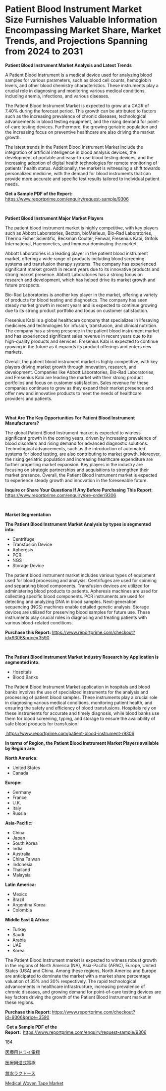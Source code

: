 <p><h1>Patient Blood Instrument Market Size Furnishes Valuable Information Encompassing Market Share, Market Trends, and Projections Spanning from 2024 to 2031</h1></p><p><strong>Patient Blood Instrument Market Analysis and Latest Trends</strong></p>
<p><p>A Patient Blood Instrument is a medical device used for analyzing blood samples for various parameters, such as blood cell counts, hemoglobin levels, and other blood chemistry characteristics. These instruments play a crucial role in diagnosing and monitoring various medical conditions, including anemia, infections, and various diseases.</p><p>The Patient Blood Instrument Market is expected to grow at a CAGR of 7.40% during the forecast period. This growth can be attributed to factors such as the increasing prevalence of chronic diseases, technological advancements in blood testing equipment, and the rising demand for point-of-care testing devices. Furthermore, the growing geriatric population and the increasing focus on preventive healthcare are also driving the market growth.</p><p>The latest trends in the Patient Blood Instrument Market include the integration of artificial intelligence in blood analysis devices, the development of portable and easy-to-use blood testing devices, and the increasing adoption of digital health technologies for remote monitoring of patients' health status. Additionally, the market is witnessing a shift towards personalized medicine, with the demand for blood instruments that can provide more accurate and specific test results tailored to individual patient needs.</p></p>
<p><strong>Get a Sample PDF of the Report:&nbsp;</strong> <a href="https://www.reportprime.com/enquiry/request-sample/9306">https://www.reportprime.com/enquiry/request-sample/9306</a></p>
<p>&nbsp;</p>
<p><strong>Patient Blood Instrument Major Market Players</strong></p>
<p><p>The patient blood instrument market is highly competitive, with key players such as Abbott Laboratories, Becton, bioMérieux, Bio-Rad Laboratories, Thermo Fisher Scientific, Beckman Coulter, Fenwal, Fresenius Kabi, Grifols International, Haemonetics, and Immucor dominating the market.</p><p>Abbott Laboratories is a leading player in the patient blood instrument market, offering a wide range of products including blood screening systems and transfusion therapy systems. The company has experienced significant market growth in recent years due to its innovative products and strong market presence. Abbott Laboratories has a strong focus on research and development, which has helped drive its market growth and future prospects.</p><p>Bio-Rad Laboratories is another key player in the market, offering a variety of products for blood testing and diagnostics. The company has seen steady market growth in recent years and is expected to continue growing due to its strong product portfolio and focus on customer satisfaction.</p><p>Fresenius Kabi is a global healthcare company that specializes in lifesaving medicines and technologies for infusion, transfusion, and clinical nutrition. The company has a strong presence in the patient blood instrument market and has experienced significant sales revenue in recent years due to its high-quality products and services. Fresenius Kabi is expected to continue growing in the future as it expands its product offerings and enters new markets.</p><p>Overall, the patient blood instrument market is highly competitive, with key players driving market growth through innovation, research, and development. Companies like Abbott Laboratories, Bio-Rad Laboratories, and Fresenius Kabi are leading the market with their strong product portfolios and focus on customer satisfaction. Sales revenue for these companies continues to grow as they expand their market presence and offer new and innovative products to meet the needs of healthcare providers and patients.</p></p>
<p>&nbsp;</p>
<p><strong>What Are The Key Opportunities For Patient Blood Instrument Manufacturers?</strong></p>
<p><p>The global Patient Blood Instrument market is expected to witness significant growth in the coming years, driven by increasing prevalence of blood disorders and rising demand for advanced diagnostic solutions. Technological advancements, such as the introduction of automated systems for blood testing, are also contributing to market growth. Moreover, the rising geriatric population and increasing healthcare expenditure are further propelling market expansion. Key players in the industry are focusing on strategic partnerships and acquisitions to strengthen their market presence. Overall, the Patient Blood Instrument market is expected to experience steady growth and innovation in the foreseeable future.</p></p>
<p><strong>Inquire or Share Your Questions If Any Before Purchasing This Report:</strong> <a href="https://www.reportprime.com/enquiry/pre-order/9306">https://www.reportprime.com/enquiry/pre-order/9306</a></p>
<p>&nbsp;</p>
<p><strong>Market Segmentation</strong></p>
<p><strong>The Patient Blood Instrument Market Analysis by types is segmented into:</strong></p>
<p><ul><li>Centrifuge</li><li>Transfusion Device</li><li>Apheresis</li><li>PCR</li><li>NGS</li><li>Storage Device</li></ul></p>
<p><p>The patient blood instrument market includes various types of equipment used for blood processing and analysis. Centrifuges are used for spinning and separating blood components. Transfusion devices are utilized for administering blood products to patients. Apheresis machines are used for collecting specific blood components. PCR instruments are used for detecting and analyzing DNA in blood samples. Next-generation sequencing (NGS) machines enable detailed genetic analysis. Storage devices are utilized for preserving blood samples for future use. These instruments play crucial roles in diagnosing and treating patients with various blood-related conditions.</p></p>
<p><strong>Purchase this Report:&nbsp;</strong><a href="https://www.reportprime.com/checkout?id=9306&price=3590">https://www.reportprime.com/checkout?id=9306&price=3590</a></p>
<p>&nbsp;</p>
<p><strong>The Patient Blood Instrument Market Industry Research by Application is segmented into:</strong></p>
<p><ul><li>Hospitals</li><li>Blood Banks</li></ul></p>
<p><p>The Patient Blood Instrument Market application in hospitals and blood banks involves the use of specialized instruments for the analysis and processing of patient blood samples. These instruments play a crucial role in diagnosing various medical conditions, monitoring patient health, and ensuring the safety and efficiency of blood transfusions. Hospitals rely on these instruments for accurate and timely diagnosis, while blood banks use them for blood screening, typing, and storage to ensure the availability of safe blood products for transfusion.</p></p>
<p><a href="https://www.reportprime.com/patient-blood-instrument-r9306">&nbsp;https://www.reportprime.com/patient-blood-instrument-r9306</a></p>
<p><strong>In terms of Region, the Patient Blood Instrument Market Players available by Region are:</strong></p>
<p>
    <p> <strong> North America: </strong>
        <ul>
            <li>United States</li>
            <li>Canada</li>
        </ul>
        </p> 
    <p> <strong> Europe: </strong>
        <ul>
            <li>Germany</li>
            <li>France</li>
            <li>U.K.</li>
            <li>Italy</li>
            <li>Russia</li>
        </ul>
        </p> 
    <p> <strong> Asia-Pacific: </strong>
        <ul>
            <li>China</li>
            <li>Japan</li>
            <li>South Korea</li>
            <li>India</li>
            <li>Australia</li>
            <li>China Taiwan</li>
            <li>Indonesia</li>
            <li>Thailand</li>
            <li>Malaysia</li>
        </ul>
        </p> 
    <p> <strong> Latin America: </strong>
        <ul>
            <li>Mexico</li>
            <li>Brazil</li>
            <li>Argentina Korea</li>
            <li>Colombia</li>
        </ul>
        </p> 
    <p> <strong> Middle East & Africa: </strong>
        <ul>
            <li>Turkey</li>
            <li>Saudi</li>
            <li>Arabia</li>
            <li>UAE</li>
            <li>Korea</li>
        </ul>
    </p>
    </p>
<p><p>The Patient Blood Instrument market is expected to witness robust growth in the regions of North America (NA), Asia-Pacific (APAC), Europe, United States (USA) and China. Among these regions, North America and Europe are anticipated to dominate the market with a market share percentage valuation of 35% and 30% respectively. The rapid technological advancements in healthcare infrastructure, increasing prevalence of chronic diseases, and growing demand for point-of-care testing devices are key factors driving the growth of the Patient Blood Instrument market in these regions.</p></p>
<p><strong>Purchase this Report: </strong><a href="https://www.reportprime.com/checkout?id=9306&price=3590">https://www.reportprime.com/checkout?id=9306&price=3590</a></p>
<p>&nbsp;<strong>Get a Sample PDF of the Report:&nbsp;&nbsp;</strong><a href="https://www.reportprime.com/enquiry/request-sample/9306">https://www.reportprime.com/enquiry/request-sample/9306</a></p>
<p><strong></strong></p>
<p><p><a href="https://medium.com/@brycenboyer2023/jk184%E5%B8%82%E5%A0%B4-%E3%82%B0%E3%83%AD%E3%83%BC%E3%83%90%E3%83%AB%E5%B8%82%E5%A0%B4%E3%82%B7%E3%82%A7%E3%82%A2%E3%81%A8%E3%83%A9%E3%83%B3%E3%82%AD%E3%83%B3%E3%82%B0-%E7%B7%8F%E5%90%88%E8%B2%A9%E5%A3%B2%E3%81%8A%E3%82%88%E3%81%B3%E9%9C%80%E8%A6%81%E4%BA%88%E6%B8%AC2024%E5%B9%B4-2031%E5%B9%B4-7ca994ba8f44">184</a></p><p><a href="https://github.com/SimeonBode1/Market-Research-Report-List-1/blob/main/484811681268.md">医療用ドライ電極</a></p><p><a href="https://github.com/leigh4852023/Market-Research-Report-List-2/blob/main/949894181265.md">医療用湿式電極</a></p><p><a href="https://medium.com/@wgloverbetty988/2024%E5%B9%B4%E3%81%8B%E3%82%892031%E5%B9%B4%E3%81%BE%E3%81%A7%E3%81%AE%E6%9C%9F%E9%96%93%E3%81%AB%E3%81%8A%E3%81%91%E3%82%8B%E3%82%B0%E3%83%AD%E3%83%BC%E3%83%90%E3%83%AB%E7%84%A1%E6%B0%B4%E4%B9%B3%E7%B3%96%E5%B8%82%E5%A0%B4%E3%81%AE%E6%A9%9F%E4%BC%9A%E3%81%A8%E4%BA%88%E6%B8%AC-c3d0653aeb38">無水ラクトース</a></p><p><a href="https://github.com/lorenzaSchmeler/Market-Research-Report-List-2/blob/main/medical-woven-tape-market.md">Medical Woven Tape Market</a></p></p>